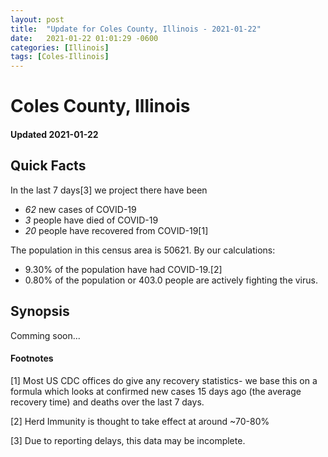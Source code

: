 ```yaml
---
layout: post
title:  "Update for Coles County, Illinois - 2021-01-22"
date:   2021-01-22 01:01:29 -0600
categories: [Illinois]
tags: [Coles-Illinois]
---
```


# Coles County, Illinois
#### Updated 2021-01-22

## Quick Facts

In the last 7 days[3] we project there have been
- *62* new cases of COVID-19
- *3* people have died of COVID-19
- *20* people have recovered from COVID-19[1]

The population in this census area is 50621. By our calculations:
- 9.30% of the population have had COVID-19.[2]
- 0.80% of the population or 403.0 people are actively fighting the virus.

## Synopsis

Comming soon...


#### Footnotes

[1] Most US CDC offices do give any recovery statistics- we base this on a formula which looks at confirmed new cases
15 days ago (the average recovery time) and deaths over the last 7 days.

[2] Herd Immunity is thought to take effect at around ~70-80%

[3] Due to reporting delays, this data may be incomplete.
 
    